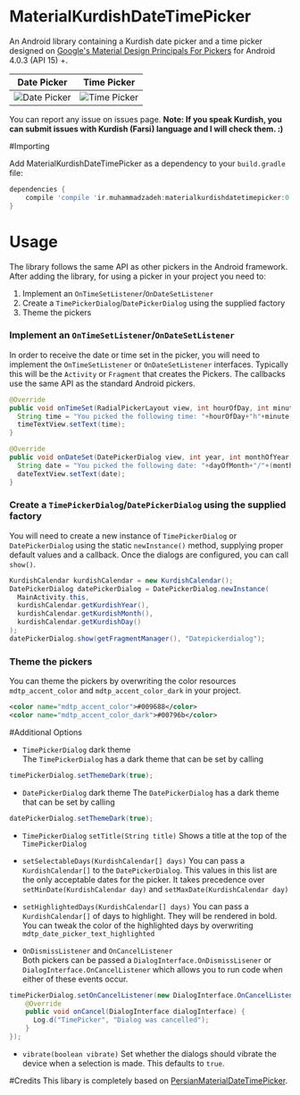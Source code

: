 # MaterialKurdishDateTimePicker
An Android library containing a Kurdish date picker and a time picker designed on [Google's Material Design Principals For Pickers](http://www.google.com/design/spec/components/pickers.html) for Android 4.0.3 (API 15) +.

Date Picker | Time Picker
---- | ----
![Date Picker](https://github.com/mohamad-amin/KurdishMaterialDateTimePicker/raw/master/resources/datepicker.png) | ![Time Picker](https://github.com/mohamad-amin/KurdishMaterialDateTimePicker/raw/master/resources/timepicker.png)

You can report any issue on issues page. **Note: If you speak Kurdish, you can submit issues with Kurdish (Farsi) language and I will check them. :)**

#Importing

Add MaterialKurdishDateTimePicker as a dependency to your `build.gradle` file:
```gradle
dependencies {
    compile 'compile 'ir.muhammadzadeh:materialkurdishdatetimepicker:0.1.5''
}
```


# Usage
The library follows the same API as other pickers in the Android framework.
After adding the library, for using a picker in your project you need to:

1. Implement an `OnTimeSetListener`/`OnDateSetListener`
2. Create a `TimePickerDialog`/`DatePickerDialog` using the supplied factory
3. Theme the pickers

### Implement an `OnTimeSetListener`/`OnDateSetListener`
In order to receive the date or time set in the picker, you will need to implement the `OnTimeSetListener` or
`OnDateSetListener` interfaces. Typically this will be the `Activity` or `Fragment` that creates the Pickers. The callbacks use the same API as the standard Android pickers.
```java
@Override
public void onTimeSet(RadialPickerLayout view, int hourOfDay, int minute) {
  String time = "You picked the following time: "+hourOfDay+"h"+minute;
  timeTextView.setText(time);
}

@Override
public void onDateSet(DatePickerDialog view, int year, int monthOfYear, int dayOfMonth) {
  String date = "You picked the following date: "+dayOfMonth+"/"+(monthOfYear+1)+"/"+year;
  dateTextView.setText(date);
}
```

### Create a `TimePickerDialog`/`DatePickerDialog` using the supplied factory
You will need to create a new instance of `TimePickerDialog` or `DatePickerDialog` using the static `newInstance()` method, supplying proper default values and a callback. Once the dialogs are configured, you can call `show()`.
```java
KurdishCalendar kurdishCalendar = new KurdishCalendar();
DatePickerDialog datePickerDialog = DatePickerDialog.newInstance(
  MainActivity.this,
  kurdishCalendar.getKurdishYear(),
  kurdishCalendar.getKurdishMonth(),
  kurdishCalendar.getKurdishDay()
);
datePickerDialog.show(getFragmentManager(), "Datepickerdialog");
```

### Theme the pickers
You can theme the pickers by overwriting the color resources `mdtp_accent_color` and `mdtp_accent_color_dark` in your project.
```xml
<color name="mdtp_accent_color">#009688</color>
<color name="mdtp_accent_color_dark">#00796b</color>
```

#Additional Options
* `TimePickerDialog` dark theme  
The `TimePickerDialog` has a dark theme that can be set by calling
```java
timePickerDialog.setThemeDark(true);
```

* `DatePickerDialog` dark theme
The `DatePickerDialog` has a dark theme that can be set by calling
```java
datePickerDialog.setThemeDark(true);
```

* `TimePickerDialog` `setTitle(String title)`
Shows a title at the top of the `TimePickerDialog`

* `setSelectableDays(KurdishCalendar[] days)`
You can pass a `KurdishCalendar[]` to the `DatePickerDialog`. This values in this list are the only acceptable dates for the picker. It takes precedence over `setMinDate(KurdishCalendar day)` and `setMaxDate(KurdishCalendar day)`

* `setHighlightedDays(KurdishCalendar[] days)`
You can pass a `KurdishCalendar[]` of days to highlight. They will be rendered in bold. You can tweak the color of the highlighted days by overwriting `mdtp_date_picker_text_highlighted`

* `OnDismissListener` and `OnCancelListener`  
Both pickers can be passed a `DialogInterface.OnDismissLisener` or `DialogInterface.OnCancelListener` which allows you to run code when either of these events occur.
```java
timePickerDialog.setOnCancelListener(new DialogInterface.OnCancelListener() {
    @Override
    public void onCancel(DialogInterface dialogInterface) {
      Log.d("TimePicker", "Dialog was cancelled");
    }
});
```

* `vibrate(boolean vibrate)`
Set whether the dialogs should vibrate the device when a selection is made. This defaults to `true`.

#Credits 
This libary is completely based on  [PersianMaterialDateTimePicker](https://github.com/mohamad-amin/PersianMaterialDateTimePicker).

